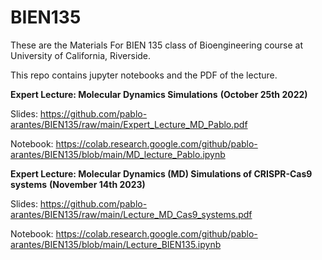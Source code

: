 # BIEN135

These are the Materials For BIEN 135 class of Bioengineering course at University of California, Riverside.  

This repo contains jupyter notebooks and the PDF of the lecture.  

**Expert Lecture: Molecular Dynamics Simulations** **(October 25th 2022)**

Slides: https://github.com/pablo-arantes/BIEN135/raw/main/Expert_Lecture_MD_Pablo.pdf

Notebook: https://colab.research.google.com/github/pablo-arantes/BIEN135/blob/main/MD_lecture_Pablo.ipynb

**Expert Lecture: Molecular Dynamics (MD) Simulations of CRISPR-Cas9 systems** **(November 14th 2023)**

Slides: https://github.com/pablo-arantes/BIEN135/raw/main/Lecture_MD_Cas9_systems.pdf

Notebook: https://colab.research.google.com/github/pablo-arantes/BIEN135/blob/main/Lecture_BIEN135.ipynb
